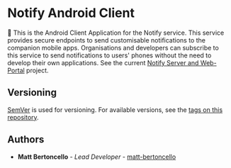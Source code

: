 # Notify Android Client

🔔 This is the Android Client Application for the Notify service. This service provides secure endpoints to send customisable notifications to the companion mobile apps. Organisations and developers can subscribe to this service to send notifications to users' phones without the need to develop their own applications. See the current [Notify Server and Web-Portal](https://github.com/matt-bertoncello/notify-server) project.

## Versioning

[SemVer](http://semver.org/) is used for versioning. For available versions, see the [tags on this repository](https://github.com/matt-bertoncello/notify-server). 

## Authors

* **Matt Bertoncello** - *Lead Developer* - [matt-bertoncello](https://github.com/matt-bertoncello)
